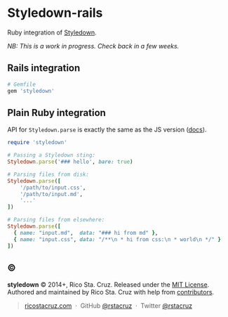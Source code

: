Styledown-rails
===============

Ruby integration of [Styledown].

*NB: This is a work in progress. Check back in a few weeks.*

## Rails integration

```rb
# Gemfile
gem 'styledown'
```

## Plain Ruby integration

API for `Styledown.parse` is exactly the same as the JS version ([docs]).

```rb
require 'styledown'

# Passing a Styledown sting:
Styledown.parse('### hello', bare: true)

# Parsing files from disk:
Styledown.parse([
    '/path/to/input.css',
    '/path/to/input.md',
    '...'
])

# Parsing files from elsewhere:
Styledown.parse([
  { name: "input.md",  data: "### hi from md" },
  { name: "input.css", data: "/**\n * hi from css:\n * world\n */" }
])
```

 
[docs]: https://github.com/styledown/styledown/blob/master/docs/API.md#styledownparse

## :copyright:

**styledown** © 2014+, Rico Sta. Cruz. Released under the [MIT License].<br>
Authored and maintained by Rico Sta. Cruz with help from [contributors].

> [ricostacruz.com](http://ricostacruz.com) &nbsp;&middot;&nbsp;
> GitHub [@rstacruz](https://github.com/rstacruz) &nbsp;&middot;&nbsp;
> Twitter [@rstacruz](https://twitter.com/rstacruz)

[MIT License]: http://mit-license.org/
[contributors]: http://github.com/styledown/styledown-ruby/contributors
[Styledown]: https://github.com/styledown/styledown
